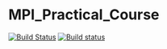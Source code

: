 # MPI_Practical_Course
[![Build Status](https://travis-ci.com/allnes/MPI_Practical_Course.svg?branch=master)](https://travis-ci.com/allnes/MPI_Practical_Course)
[![Build status](https://ci.appveyor.com/api/projects/status/tnx3p934orsagg28/branch/master?svg=true)](https://ci.appveyor.com/project/allnes/mpi-practical-course/branch/master)
